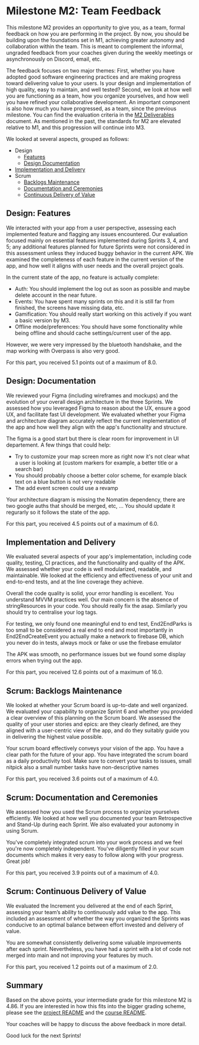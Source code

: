 # Milestone M2: Team Feedback

This milestone M2 provides an opportunity to give you, as a team, formal feedback on how you are performing in the project. By now, you should be building upon the foundations set in M1, achieving greater autonomy and collaboration within the team. This is meant to complement the informal, ungraded feedback from your coaches given during the weekly meetings or asynchronously on Discord, email, etc.

The feedback focuses on two major themes:
First, whether you have adopted good software engineering practices and are making progress toward delivering value to your users.
Is your design and implementation of high quality, easy to maintain, and well tested?
Second, we look at how well you are functioning as a team, how you organize yourselves, and how well you have refined your collaborative development.
An important component is also how much you have progressed, as a team, since the previous milestone.
You can find the evaluation criteria in the [M2 Deliverables](https://github.com/swent-epfl/public/blob/main/project/M2.md) document.
As mentioned in the past, the standards for M2 are elevated relative to M1, and this progression will continue into M3.

We looked at several aspects, grouped as follows:

 - Design
   - [Features](#design-features)
   - [Design Documentation](#design-documentation)
 - [Implementation and Delivery](#implementation-and-delivery)
 - Scrum
   - [Backlogs Maintenance](#scrum-backlogs-maintenance)
   - [Documentation and Ceremonies](#scrum-documentation-and-ceremonies)
   - [Continuous Delivery of Value](#scrum-continuous-delivery-of-value)

## Design: Features

We interacted with your app from a user perspective, assessing each implemented feature and flagging any issues encountered. Our evaluation focused mainly on essential features implemented during Sprints 3, 4, and 5; any additional features planned for future Sprints were not considered in this assessment unless they induced buggy behavior in the current APK.
We examined the completeness of each feature in the current version of the app, and how well it aligns with user needs and the overall project goals.


In the current state of the app, no feature is actually complete:
- Auth: You should implement the log out as soon as possible and maybe delete account in the near future.
- Events: You have spent many sprints on this and it is still far from finished, the screens have missing data, etc.
- Gamification: You should really start working on this actively if you want a basic version by M3.
- Offline mode/preferences: You should have some fonctionality while being offline and should cache settings/current user of the app.

However, we were very impressed by the bluetooth handshake, and the map working with Overpass is also very good.


For this part, you received 5.1 points out of a maximum of 8.0.

## Design: Documentation

We reviewed your Figma (including wireframes and mockups) and the evolution of your overall design architecture in the three Sprints.
We assessed how you leveraged Figma to reason about the UX, ensure a good UX, and facilitate fast UI development.
We evaluated whether your Figma and architecture diagram accurately reflect the current implementation of the app and how well they align with the app's functionality and structure.


The figma is a good start but there is clear room for improvement in UI departement. A few things that could help: 
- Try to customize your map screen more as right now it's not clear what a user is looking at (custom markers for example, a better title or a search bar)
- You should probably choose a better color scheme, for example black text on a blue button is not very readable
- The add event screen could use a revamp

Your architecture diagram is missing the Nomatim dependency, there are two google auths that should be merged, etc, ... You should update it regurarly so it follows the state of the app.


For this part, you received 4.5 points out of a maximum of 6.0.

## Implementation and Delivery

We evaluated several aspects of your app's implementation, including code quality, testing, CI practices, and the functionality and quality of the APK.
We assessed whether your code is well modularized, readable, and maintainable.
We looked at the efficiency and effectiveness of your unit and end-to-end tests, and at the line coverage they achieve.


Overall the code quality is solid, your error handling is excellent. You understand MVVM practices well. Our main concern is the absence of stringResources in your code. You should really fix the asap. Similarly you should try to centralise your log tags.

For testing, we only found one meaningful end to end test, End2EndParks is too small to be considered a real end to end and most importantly in End2EndCreateEvent you actually make a network to firebase DB, which you never do in tests, always mock or fake or use the firebase emulator


The APK was smooth, no performance issues but we found some display errors when trying out the app.


For this part, you received 12.6 points out of a maximum of 16.0.

## Scrum: Backlogs Maintenance

We looked at whether your Scrum board is up-to-date and well organized.
We evaluated your capability to organize Sprint 6 and whether you provided a clear overview of this planning on the Scrum board.
We assessed the quality of your user stories and epics: are they clearly defined, are they aligned with a user-centric view of the app, and do they suitably guide you in delivering the highest value possible.


Your scrum board effectively conveys your vision of the app. You have a clear path for the future of your app. You have integrated the scrum board as a daily productivity tool. Make sure to convert your tasks to issues, small nitpick also a small number tasks have non-descriptive names


For this part, you received 3.6 points out of a maximum of 4.0.

## Scrum: Documentation and Ceremonies

We assessed how you used the Scrum process to organize yourselves efficiently.
We looked at how well you documented your team Retrospective and Stand-Up during each Sprint.
We also evaluated your autonomy in using Scrum.


You've completely integrated scrum into your work process and we feel you're now completely independent. You've diligently filled in your scum documents which makes it very easy to follow along with your progress. Great job!


For this part, you received 3.9 points out of a maximum of 4.0.

## Scrum: Continuous Delivery of Value

We evaluated the Increment you delivered at the end of each Sprint, assessing your team’s ability to continuously add value to the app.
This included an assessment of whether the way you organized the Sprints was conducive to an optimal balance between effort invested and delivery of value.


You are somewhat consistently delivering some valuable improvements after each sprint. Nevertheless, you have had a sprint with a lot of code not merged into main and not improving your features by much. 


For this part, you received 1.2 points out of a maximum of 2.0.

## Summary

Based on the above points, your intermediate grade for this milestone M2 is 4.86. If you are interested in how this fits into the bigger grading scheme, please see the [project README](https://github.com/swent-epfl/public/blob/main/project/README.md) and the [course README](https://github.com/swent-epfl/public/blob/main/README.md).

Your coaches will be happy to discuss the above feedback in more detail.

Good luck for the next Sprints!
